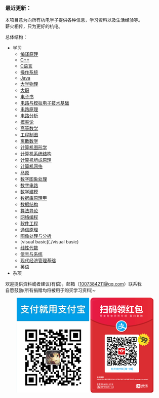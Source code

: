 ### 最近更新：</br>

本项目意为向所有杭电学子提供各种信息，学习资料以及生活经验等。</br>
薪火相传，只为更好的杭电。</br>

总体结构：

* 学习
  * [编译原理](./编译原理)
  * [C++](./C++)
  * [C语言](./C语言)
  * [操作系统](./操作系统)
  * [Java](./Java)
  * [大学物理](./大学物理)
  * [大职](./大职)
  * [电子书](./电子书)
  * [电路与模拟电子技术基础](./电路与模拟电子基础)
  * [电路原理](./电路原理) 
  * [电路分析](./电路分析)
  * [概率论](./概率论)
  * [高等数学](./高等数学)
  * [工程制图](./工程制图)
  * [离散数学](./离散数学)
  * [计算机图形学](./计算机图形学)
  * [计算机系统结构](./计算机系统结构)
  * [计算机组成原理](./计算机组成原理)
  * [计算机网络](./计算机网络)
  * [马原](./马原)
  * [数字图象处理](./数字图像处理)
  * [数字电路](./数字电路)
  * [数学建模](./数学建模)
  * [数据库原理甲](./数据库原理甲)
  * [数据结构](./数据结构)
  * [算法导论](./算法导论)
  * [网络编程](./网络编程)
  * [软件工程](./软件工程)
  * [通信原理](./通信原理)
  * [图像处理与分析](./图像处理与分析)
  * [visual basic](./visual basic)
  * [线性代数](./线性代数)
  * [信号与系统](./信号与系统)
  * [现代经济管理基础](./现代经济管理基础)
  * [英语](./英语)
* 杂项

欢迎提供资料或者建议(有偿)，邮箱（1007384211@qq.com）联系我</br>
自愿鼓励(所有捐赠均将被用于购买学习资料)~

<div align="center">
  <img src="https://raw.githubusercontent.com/FengGuanxi/GitHub-/master/%E6%94%AF%E4%BB%98%E5%AE%9D.jpg" height="300px" alt="支付宝打赏" >
  <img src="https://github.com/FengGuanxi/GitHub-/blob/master/%E5%86%AF%E5%86%A0%E7%8E%BA%E7%9A%84%E7%BA%A2%E5%8C%85%E4%BA%8C%E7%BB%B4%E7%A0%81.PNG" height="300px" alt="扫我领红包" >
</div>


